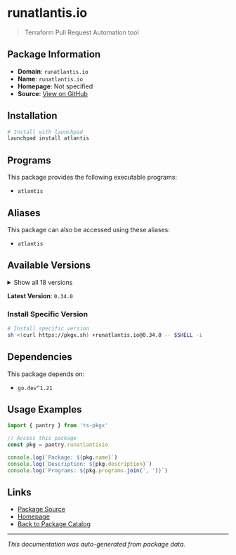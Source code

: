 # runatlantis.io

> Terraform Pull Request Automation tool

## Package Information

- **Domain**: `runatlantis.io`
- **Name**: `runatlantis.io`
- **Homepage**: Not specified
- **Source**: [View on GitHub](https://github.com/pkgxdev/pantry/tree/main/projects/runatlantis.io/package.yml)

## Installation

```bash
# Install with launchpad
launchpad install atlantis
```

## Programs

This package provides the following executable programs:

- `atlantis`

## Aliases

This package can also be accessed using these aliases:

- `atlantis`

## Available Versions

<details>
<summary>Show all 18 versions</summary>

- `0.34.0`, `0.33.0`, `0.32.0`, `0.31.0`, `0.30.0`
- `0.29.0`, `0.28.5`, `0.28.4`, `0.28.3`, `0.28.2`
- `0.28.1`, `0.28.0`, `0.27.3`, `0.27.2`, `0.27.1`
- `0.27.0`, `0.26.0`, `0.25.0`

</details>

**Latest Version**: `0.34.0`

### Install Specific Version

```bash
# Install specific version
sh <(curl https://pkgx.sh) +runatlantis.io@0.34.0 -- $SHELL -i
```

## Dependencies

This package depends on:

- `go.dev^1.21`

## Usage Examples

```typescript
import { pantry } from 'ts-pkgx'

// Access this package
const pkg = pantry.runatlantisio

console.log(`Package: ${pkg.name}`)
console.log(`Description: ${pkg.description}`)
console.log(`Programs: ${pkg.programs.join(', ')}`)
```

## Links

- [Package Source](https://github.com/pkgxdev/pantry/tree/main/projects/runatlantis.io/package.yml)
- [Homepage](#)
- [Back to Package Catalog](../package-catalog.md)

---

*This documentation was auto-generated from package data.*

